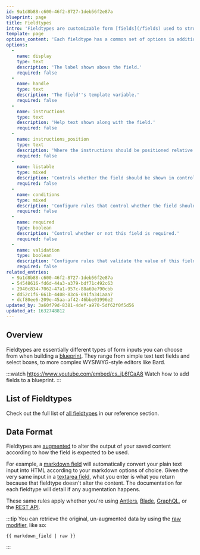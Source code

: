```yaml
---
id: 9a1d8b88-c600-46f2-8727-1deb56f2e87a
blueprint: page
title: Fieldtypes
intro: 'Fieldtypes are customizable form [fields](/fields) used to structure your content and provide an intuitive content management experience. Each fieldtype has its own UI, data format, and configuration options.'
template: page
options_content: 'Each fieldtype has a common set of options in addition to any unique ones specific to that type.'
options:
  -
    name: display
    type: text
    description: 'The label shown above the field.'
    required: false
  -
    name: handle
    type: text
    description: 'The field''s template variable.'
    required: false
  -
    name: instructions
    type: text
    description: 'Help text shown along with the field.'
    required: false
  -
    name: instructions_position
    type: text
    description: 'Where the instructions should be positioned relative to the field. Options: `Above` or `Below`.'
    required: false
  -
    name: listable
    type: mixed
    description: 'Controls whether the field should be shown in control panel listings. Options: `hidden`, `true`, or `false`. Default: `hidden`.'
    required: false
  -
    name: conditions
    type: mixed
    description: 'Configure rules that control whether the field should be shown or hidden. Learn more about [conditional fields](/conditional-fields).'
    required: false
  -
    name: required
    type: boolean
    description: 'Control whether or not this field is required.'
    required: false
  -
    name: validation
    type: boolean
    description: 'Configure rules that validate the value of this field before allowing the user to save. Learn more about [validation](/blueprints#validation).'
    required: false
related_entries:
  - 9a1d8b88-c600-46f2-8727-1deb56f2e87a
  - 54548616-fd6d-44a3-a379-bdf71c492c63
  - 2940c834-7062-47a1-957c-88a69e790cbb
  - dd52c1f6-661b-4408-83c6-691fa341aaa7
  - dcf80ee6-209e-45aa-af42-46bbe01996e2
updated_by: 3a60f79d-8381-4def-a970-5df62f0f5d56
updated_at: 1632748812
---
```

## Overview

Fieldtypes are essentially different types of form inputs you can choose from when building a [blueprint](/blueprints). They range from simple text text fields and select boxes, to more complex WYSIWYG-style editors like Bard.

:::watch https://www.youtube.com/embed/cs_jL6fCaA8
Watch how to add fields to a blueprint.
:::

## List of Fieldtypes

Check out the full list of [all fieldtypes](/reference/fieldtypes) in our reference section.

## Data Format

Fieldtypes are [augmented](/augmentation) to alter the output of your saved content according to how the field is expected to be used.

For example, a [markdown field](/fieldtypes/markdown) will automatically convert your plain text input into HTML according to your markdown options of choice. Given the very same input in a [textarea field](/fieldtypes/textarea), what you enter is what you return because that fieldtype doesn't alter the content. The documentation for each fieldtype will detail if any augmentation happens.

These same rules apply whether you're using [Antlers](/antlers), [Blade](/blade), [GraphQL](/graphql), or the [REST API](/rest-api).

:::tip
You can retrieve the original, un-augmented data by using the [raw modifier](/modifiers/raw), like so:

```
{{ markdown_field | raw }}
```
:::
